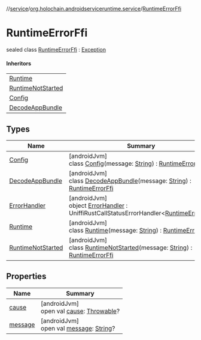 //[service](../../../index.md)/[org.holochain.androidserviceruntime.service](../index.md)/[RuntimeErrorFfi](index.md)

# RuntimeErrorFfi

sealed class [RuntimeErrorFfi](index.md) : [Exception](https://developer.android.com/reference/kotlin/java/lang/Exception.html)

#### Inheritors

| |
|---|
| [Runtime](-runtime/index.md) |
| [RuntimeNotStarted](-runtime-not-started/index.md) |
| [Config](-config/index.md) |
| [DecodeAppBundle](-decode-app-bundle/index.md) |

## Types

| Name | Summary |
|---|---|
| [Config](-config/index.md) | [androidJvm]<br>class [Config](-config/index.md)(message: [String](https://kotlinlang.org/api/core/kotlin-stdlib/kotlin/-string/index.html)) : [RuntimeErrorFfi](index.md) |
| [DecodeAppBundle](-decode-app-bundle/index.md) | [androidJvm]<br>class [DecodeAppBundle](-decode-app-bundle/index.md)(message: [String](https://kotlinlang.org/api/core/kotlin-stdlib/kotlin/-string/index.html)) : [RuntimeErrorFfi](index.md) |
| [ErrorHandler](-error-handler/index.md) | [androidJvm]<br>object [ErrorHandler](-error-handler/index.md) : UniffiRustCallStatusErrorHandler&lt;[RuntimeErrorFfi](index.md)&gt; |
| [Runtime](-runtime/index.md) | [androidJvm]<br>class [Runtime](-runtime/index.md)(message: [String](https://kotlinlang.org/api/core/kotlin-stdlib/kotlin/-string/index.html)) : [RuntimeErrorFfi](index.md) |
| [RuntimeNotStarted](-runtime-not-started/index.md) | [androidJvm]<br>class [RuntimeNotStarted](-runtime-not-started/index.md)(message: [String](https://kotlinlang.org/api/core/kotlin-stdlib/kotlin/-string/index.html)) : [RuntimeErrorFfi](index.md) |

## Properties

| Name | Summary |
|---|---|
| [cause](-decode-app-bundle/index.md#-654012527%2FProperties%2F275946699) | [androidJvm]<br>open val [cause](-decode-app-bundle/index.md#-654012527%2FProperties%2F275946699): [Throwable](https://kotlinlang.org/api/core/kotlin-stdlib/kotlin/-throwable/index.html)? |
| [message](-decode-app-bundle/index.md#1824300659%2FProperties%2F275946699) | [androidJvm]<br>open val [message](-decode-app-bundle/index.md#1824300659%2FProperties%2F275946699): [String](https://kotlinlang.org/api/core/kotlin-stdlib/kotlin/-string/index.html)? |